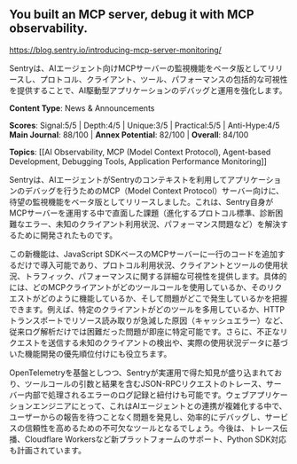 ## You built an MCP server, debug it with MCP observability.

https://blog.sentry.io/introducing-mcp-server-monitoring/

Sentryは、AIエージェント向けMCPサーバーの監視機能をベータ版としてリリースし、プロトコル、クライアント、ツール、パフォーマンスの包括的な可視性を提供することで、AI駆動型アプリケーションのデバッグと運用を強化します。

**Content Type**: News & Announcements

**Scores**: Signal:5/5 | Depth:4/5 | Unique:3/5 | Practical:5/5 | Anti-Hype:4/5
**Main Journal**: 88/100 | **Annex Potential**: 82/100 | **Overall**: 84/100

**Topics**: [[AI Observability, MCP (Model Context Protocol), Agent-based Development, Debugging Tools, Application Performance Monitoring]]

Sentryは、AIエージェントがSentryのコンテキストを利用してアプリケーションのデバッグを行うためのMCP（Model Context Protocol）サーバー向けに、待望の監視機能をベータ版としてリリースしました。これは、Sentry自身がMCPサーバーを運用する中で直面した課題（進化するプロトコル標準、診断困難なエラー、未知のクライアント利用状況、パフォーマンス問題など）を解決するために開発されたものです。

この新機能は、JavaScript SDKベースのMCPサーバーに一行のコードを追加するだけで導入可能であり、プロトコル利用状況、クライアントとツールの使用状況、トラフィック、パフォーマンスに関する詳細な可視性を提供します。具体的には、どのMCPクライアントがどのツールコールを使用しているか、そのリクエストがどのように機能しているか、そして問題がどこで発生しているかを把握できます。例えば、特定のクライアントがどのツールを多用しているか、HTTPトランスポートでリソース読み取りが急減した原因（キャッシュエラー）など、従来ログ解析だけでは困難だった問題が即座に特定可能です。さらに、不正なリクエストを送信する未知のクライアントの検出や、実際の使用状況データに基づいた機能開発の優先順位付けにも役立ちます。

OpenTelemetryを基盤としつつ、Sentryが実運用で得た知見が盛り込まれており、ツールコールの引数と結果を含むJSON-RPCリクエストのトレース、サーバー内部で処理されるエラーのログ記録と紐付けも可能です。ウェブアプリケーションエンジニアにとって、これはAIエージェントとの連携が複雑化する中で、ユーザーからの報告を待つことなく問題を発見し、効率的にデバッグし、サービスの信頼性を高めるための不可欠なツールとなるでしょう。今後は、トレース伝播、Cloudflare Workersなど新プラットフォームのサポート、Python SDK対応も計画されています。